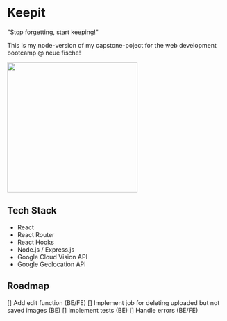 # Keepit
"Stop forgetting, start keeping!"

This is my node-version of my capstone-poject for the web development bootcamp @ neue fische!

<img src="https://github.com/mariothomsen/keepit/blob/master/readmev2.gif?raw=true" width="300px">

## Tech Stack
- React
- React Router
- React Hooks
- Node.js / Express.js
- Google Cloud Vision API
- Google Geolocation API


## Roadmap
[] Add edit function (BE/FE)
[] Implement job for deleting uploaded but not saved images (BE)
[] Implement tests (BE)
[] Handle errors (BE/FE)


